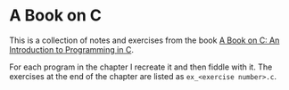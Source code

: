 # A Book on C
This is a collection of notes and exercises from the book [A Book on C: An Introduction to Programming in C](https://www.amazon.com/Book-Programming-4th-Al-Kelley/dp/0201183994/ref=sr_1_1).

For each program in the chapter I recreate it and then fiddle with it. The exercises at the end of the chapter are listed as `ex_<exercise number>.c`.
